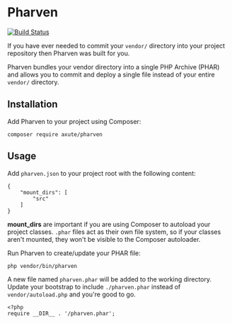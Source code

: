 Pharven
=======

[![Build
Status](https://travis-ci.org/cdtweb/pharven.svg?branch=master)](https://travis-ci.org/cdtweb/pharven)

If you have ever needed to commit your `vendor/` directory into your project repository then Pharven was built for you.

Pharven bundles your vendor directory into a single PHP Archive (PHAR) and allows you to
commit and deploy a single file instead of your entire `vendor/` directory.
 
 
## Installation

Add Pharven to your project using Composer:

    composer require axute/pharven
    

## Usage

Add `pharven.json` to your project root with the following content:

    {
        "mount_dirs": [
            "src"
        ]
    }
    
**mount_dirs** are important if you are using Composer to autoload your project classes. `.phar` files act as their own file system, so if your classes aren't mounted, they won't be visible to the Composer autoloader.
    
Run Pharven to create/update your PHAR file:

    php vendor/bin/pharven
    
A new file named `pharven.phar` will be added to the working directory. Update your bootstrap to include `./pharven.phar` instead of `vendor/autoload.php` and you're good to go.

    <?php
    require __DIR__ . '/pharven.phar';